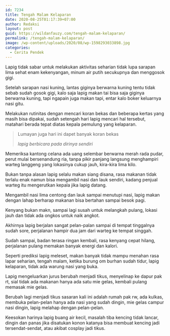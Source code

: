 ```yaml
---
id: 7234
title: Tengah Malam Kelaparan
date: 2020-08-25T01:17:39+07:00
author: Redaksi
layout: post
guid: https://wildanfauzy.com/tengah-malam-kelaparan/
permalink: /tengah-malam-kelaparan/
image: /wp-content/uploads/2020/08/wp-1598293033898.jpg
categories:
  - Cerita Pendek
---
```

Lapig tidak sabar untuk melakukan aktivitas seharian tidak lupa sarapan lima sehat enam kekenyangan, minum air putih secukupnya dan menggosok gigi.

Setelah sarapan nasi kuning, lantas giginya berwarna kuning tentu tidak sebab sudah gosok gigi, kalo saja lapig makan tai bisa saja giginya berwarna kuning, tapi ngapain juga makan tapi, entar kalo boker keluarnya nasi gitu.

Melakukan rutinitas dengan mencari koran bekas dan beberapa kertas yang masih bisa dipakai, sudah setengah hari lapig mencari hal tersebut, matahari berada tepat diatas kepala pemulung yang kelaparan.

<blockquote class="wp-block-quote">
  <p>
    Lumayan juga hari ini dapet banyak koran bekas
  </p>
  
  <cite>lapig berbicara pada dirinya sendiri </cite>
</blockquote>

Memeriksa kantong celana ada uang selembar berwarna merah rada pudar, perut mulai bersenandung ria, tanpa pikir panjang langsung menghampiri warteg langgeng yang lokasinya cukup jauh, kira-kira lima kilo.

Bukan tanpa alasan lapig selalu makan siang disana, rasa makanan tidak terlalu enak namun bisa mengambil nasi dan lauk sendiri, kadang penjual warteg itu mengerutkan kepala jika lapig datang.

Mengambil nasi lima centong dan lauk sampai menutupi nasi, lapig makan dengan lahap berharap makanan bisa bertahan sampai besok pagi.

Kenyang bukan makn, sampai lagi susah untuk melangkah pulang, lokasi jauh dan tidak ada ongkos untuk naik angkot.

Akhirnya lapig berjalan sangat pelan-palan sampai di tempat tinggalnya sudah sore, perjalanan hampir dua jam dari warteg ke tempat singgah.

Sudah sampai, badan terasa ringan kembali, rasa kenyang cepat hilang, perjalanan pulang memakan banyak energi dan kalori.

Seperti prediksi lapig meleset, makan banyak tidak mampu menahan rasa lapar seharian, tengah malam, ketika burung om burhan sudah tidur, lapig kelaparan, tidak ada warung nasi yang buka.

Lapig mengeluarkan jurus berubah menjadi tikus, menyelinap ke dapur pak rt, sial tidak ada makanan hanya ada satu mie gelas, kembali pulang memasak mie gelas.

Berubah lagi menjadi tikus sasaran kali ini adalah rumah pak rw, ada kulkas, membuka pelan-pelan hanya ada nasi yang sudah dingin, mie gelas campur nasi dingin, lapig melahap dengan pelan-pelan.

Keesokan harinya lapig buang air kecil, masalah tiba kencing tidak lancar, dingin dan panas jika disatukan konon katanya bisa membuat kencing jadi tersendat-sendat, atau akibat cosplay jadi tikus.